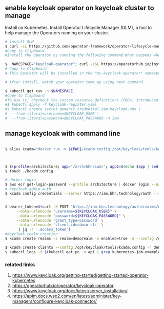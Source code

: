 ## enable keycloak operator on keycloak cluster to manage 
Install on Kubernetes. Install Operator Lifecycle Manager (OLM), a tool to help manage the Operators running on your cluster.

```bash # NOT USED
# install OLM
$ curl -sL https://github.com/operator-framework/operator-lifecycle-manager/releases/download/v0.21.2/install.sh | bash -s v0.21.2
#Copy to Clipboard
#Install the operator by running the following command:What happens when I execute this command?

$  NAMESPACE="keycloak-operator"; curl -sSL https://operatorhub.io/install/keycloak-operator.yaml | sed "s/my-keycloak-operator/$NAMESPACE/g" | kubectl apply -f - -n $NAMESPACE
# Copy to Clipboard
# This Operator will be installed in the "my-keycloak-operator" namespace and will be usable from this namespace only.

# After install, watch your operator come up using next command.

$ kubectl get csv -n $NAMESPACE
#Copy to Clipboard
#To use it, checkout the custom resource definitions (CRDs) introduced by this operator to start using it.
#$ kubectl apply -f keycloak-register.yaml
#$ kubectl create secret generic credential-iam-keycloak-ops \
#  --from-literal=username=$KEYCLOAK_USER \
#  --from-literal=password=$KEYCLOAK_PASSWORD -n iam
````
## manage keycloak with command line ##

```bash

$ alias kcadm="docker run -v ${PWD}/kcadm.config:/opt/keycloak/tools/kcadm.config --entrypoint /opt/jboss/keycloak/bin/kcadm.sh -it 982306614752.dkr.ecr.us-west-2.amazonaws.com/keycloak:latest"



$ $(profile=architecture; app='/arch/bhn/iam/'; app2=$(echo $app | sed 's/\//\\\//g'); aws ssm get-parameters-by-path --profile ${profile} --path $app --query "Parameters[*].{Name:Name,Value:Value}" | jq -r '.[] |[.Name, .Value] | @tsv' | sed "s/${app2}//g" | sed "s/^\///g" |awk -F '\t' '{print "export " $1"="$2}')
$ touch ./kcadm.config

# docker login
$ aws ecr get-login-password --profile architecture | docker login --username AWS --password-stdin 982306614752.dkr.ecr.us-west-2.amazonaws.com
# keycloak admin auth
$ kcadm config credentials --server https://iam.bhn.technology/auth --realm master --user ${KEYCLOAK_USER} --password ${KEYCLOAK_PASSWORD} --config /opt/keycloak/tools/kcadm.config


$ bearer_token=$(curl -X POST 'https://iam.bhn.technology/auth/realms/master/protocol/openid-connect/token' \
     --data-urlencode "username=${KEYCLOAK_USER}" \
     --data-urlencode "password=${KEYCLOAK_PASSWORD}" \
     --data-urlencode 'grant_type=password' \
     --data-urlencode 'client_id=admin-cli' \
      | jq -r '.access_token')
#keycloak realm creation
$ kcadm create realms -s realm=demorealm -s enabled=true -o --config /opt/keycloak/tools/kcadm.config

$ kcadm create clients --config /opt/keycloak/tools/kcadm.config -r demorealm -f my_client.json -s clientId=my_client2 -s 'redirectUris=["http://localhost:8980/myapp/*"]' -i
$ kubectl logs -f $(kubectl get po -n api | grep kubernetes-job-example | awk '{print $1}') -n api
```


### related links
1. https://www.keycloak.org/getting-started/getting-started-operator-kubernetes
2. https://operatorhub.io/operator/keycloak-operator
3. https://www.keycloak.org/docs/latest/server_installation/
4. https://apim.docs.wso2.com/en/latest/administer/key-managers/configure-keycloak-connector/

